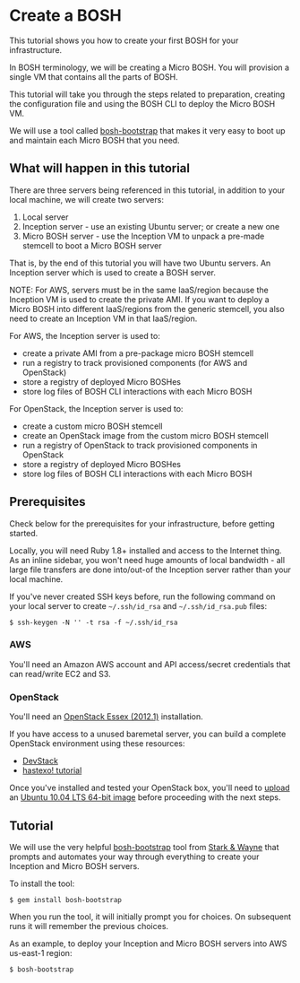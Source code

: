# Create a BOSH

This tutorial shows you how to create your first BOSH for your infrastructure.

In BOSH terminology, we will be creating a Micro BOSH. You will provision a single VM that contains all the parts of BOSH.

This tutorial will take you through the steps related to preparation, creating the configuration file and using the BOSH CLI to deploy the Micro BOSH VM.

We will use a tool called [bosh-bootstrap](https://github.com/StarkAndWayne/bosh-bootstrap) that makes it very easy to boot up and maintain each Micro BOSH that you need. 

## What will happen in this tutorial

There are three servers being referenced in this tutorial, in addition to your local machine, we will create two servers:

1. Local server
1. Inception server - use an existing Ubuntu server; or create a new one
1. Micro BOSH server - use the Inception VM to unpack a pre-made stemcell to boot a Micro BOSH server

That is, by the end of this tutorial you will have two Ubuntu servers. An Inception server which is used to create a BOSH server. 

NOTE: For AWS, servers must be in the same IaaS/region because the Inception VM is used to create the private AMI. If you want to deploy a Micro BOSH into different IaaS/regions from the generic stemcell, you also need to create an Inception VM in that IaaS/region.

For AWS, the Inception server is used to:

* create a private AMI from a pre-package micro BOSH stemcell
* run a registry to track provisioned components (for AWS and OpenStack)
* store a registry of deployed Micro BOSHes
* store log files of BOSH CLI interactions with each Micro BOSH

For OpenStack, the Inception server is used to:

* create a custom micro BOSH stemcell
* create an OpenStack image from the custom micro BOSH stemcell
* run a registry of OpenStack to track provisioned components in OpenStack
* store a registry of deployed Micro BOSHes
* store log files of BOSH CLI interactions with each Micro BOSH

## Prerequisites

Check below for the prerequisites for your infrastructure, before getting started.

Locally, you will need Ruby 1.8+ installed and access to the Internet thing. As an inline sidebar, you won't need huge amounts of local bandwidth - all large file transfers are done into/out-of the Inception server rather than your local machine.

If you've never created SSH keys before, run the following command on your local server to create `~/.ssh/id_rsa` and `~/.ssh/id_rsa.pub` files:

```
$ ssh-keygen -N '' -t rsa -f ~/.ssh/id_rsa
```

### AWS

You'll need an Amazon AWS account and API access/secret credentials that can read/write EC2 and S3.

### OpenStack

You'll need an [OpenStack Essex (2012.1)](http://openstack.org/software/essex/) installation.

If you have access to a unused baremetal server, you can build a complete OpenStack environment using these resources:

* [DevStack](http://devstack.org/)
* [hastexo! tutorial](http://www.hastexo.com/resources/docs/installing-openstack-essex-20121-ubuntu-1204-precise-pangolin)

Once you've installed and tested your OpenStack box, you'll need to [upload](http://docs.openstack.org/developer/glance/glance.html#examples-of-uploading-different-kinds-of-images) an [Ubuntu 10.04 LTS 64-bit image](http://uec-images.ubuntu.com/lucid/current/) before proceeding with the next steps.

## Tutorial

We will use the very helpful [bosh-bootstrap](https://github.com/StarkAndWayne/bosh-bootstrap) tool from [Stark & Wayne](http://starkandwayne/) that prompts and automates your way through everything to create your Inception and Micro BOSH servers.

To install the tool:

```
$ gem install bosh-bootstrap
```

When you run the tool, it will initially prompt you for choices. On subsequent runs it will remember the previous choices.

As an example, to deploy your Inception and Micro BOSH servers into AWS us-east-1 region:

```
$ bosh-bootstrap
```